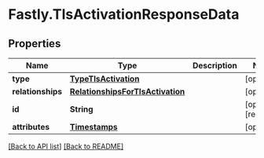 # Fastly.TlsActivationResponseData

## Properties

Name | Type | Description | Notes
------------ | ------------- | ------------- | -------------
**type** | [**TypeTlsActivation**](TypeTlsActivation.md) |  | [optional] 
**relationships** | [**RelationshipsForTlsActivation**](RelationshipsForTlsActivation.md) |  | [optional] 
**id** | **String** |  | [optional] [readonly] 
**attributes** | [**Timestamps**](Timestamps.md) |  | [optional] 


[[Back to API list]](../../README.md#endpoints) [[Back to README]](../../README.md)
